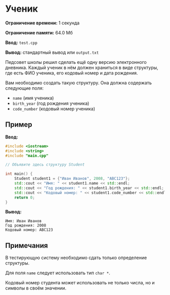 # Ученик

**Ограничение времени:** 1 секунда

**Ограничение памяти:** 64.0 Мб

**Ввод:** `test.cpp`

**Вывод:** стандартный вывод или `output.txt`

Педсовет школы решил сделать ещё одну версию электронного дневника. Каждый ученик в нём должен храниться в виде структуры, где есть ФИО ученика, его кодовый номер и дата рождения.

Вам необходимо создать такую структуру. Она должна содержать следующие поля:

*   `name` (имя ученика)
*   `birth_year` (год рождения ученика)
*   `code_number` (кодовый номер ученика)

## Пример

**Ввод:**

```cpp
#include <iostream>
#include <string>
#include "main.cpp"

// Объявите здесь структуру Student

int main() {
    Student student1 = {"Иван Иванов", 2008, "ABC123"};
    std::cout << "Имя: " << student1.name << std::endl;
    std::cout << "Год рождения: " << student1.birth_year << std::endl;
    std::cout << "Кодовый номер: " << student1.code_number << std::endl;
    return 0;
}
```

**Вывод:**

```
Имя: Иван Иванов
Год рождения: 2008
Кодовый номер: ABC123
```

## Примечания

В тестирующую систему необходимо сдать только определение структуры.

Для поля `name` следует использовать тип `char *`.

Кодовый номер студента может использовать не только числа, но и символы в своём значении.